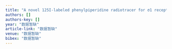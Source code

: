 ```yaml
---
title: "A novel 125I-labeled phenylpiperidine radiotracer for σ1 receptor imaging"
authors: []
authors-key: []
year: "数据暂缺"
article-link: "数据暂缺"
venue: "数据暂缺"
bibex: "数据暂缺"
---
```

